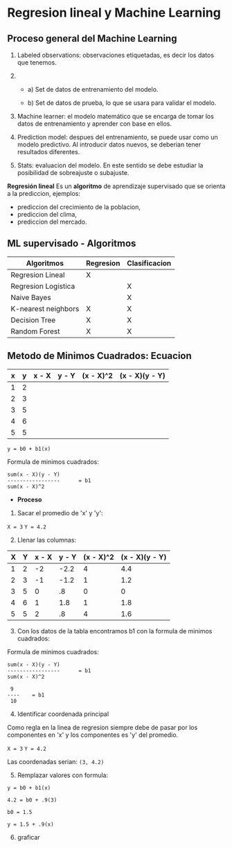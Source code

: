# Regresion lineal y Machine Learning

## Proceso general del Machine Learning

1. Labeled observations: observaciones etiquetadas, es decir los datos que tenemos.

2. 
    - a) Set de datos de entrenamiento del modelo.

    - b) Set de datos de prueba, lo que se usara para validar el modelo.

3. Machine learner: el modelo matemático que se encarga de tomar los datos de entrenamiento y aprender con base en ellos.

4. Prediction model: despues del entrenamiento, se puede usar como un modelo predictivo. Al introducir datos nuevos, se deberian tener resultados diferentes.

5. Stats: evaluacion del modelo. En este sentido se debe estudiar la posibilidad de sobreajuste o subajuste.

**Regresión lineal**
Es un **algoritmo** de aprendizaje supervisado que se orienta a la prediccion, ejemplos:

- prediccion del crecimiento de la poblacion,
- prediccion del clima,
- prediccion del mercado.

## ML supervisado - Algoritmos

Algoritmos | Regresion | Clasificacion
-----------|-----------|---------------
Regresion Lineal | X | 
Regresion Logistica |  | X
Naive Bayes |  | X
K-nearest neighbors | X | X
Decision Tree | X | X
Random Forest | X | X

## Metodo de Minimos Cuadrados: Ecuacion

x | y | x - X | y - Y | (x - X)^2 | (x - X)(y - Y)
--|---|-------|-------|-----------|-----------------
1 | 2 |
2 | 3 |
3 | 5 |
4 | 6 |
5 | 5 |

`y = b0 + b1(x)`

Formula de minimos cuadrados:
```
sum(x - X)(y - Y)
-----------------      = b1
sum(x - X)^2
```
- **Proceso**

1. Sacar el promedio de 'x' y 'y':

`X = 3`
`Y = 4.2`

2. Llenar las columnas:

X | Y | x - X | y - Y | (x - X)^2 | (x - X)(y - Y)
--|---|-------|-------|-----------|-----------------
1 | 2 | -2 | -2.2 | 4 | 4.4
2 | 3 | -1 | -1.2 | 1 | 1.2
3 | 5 | 0 | .8 | 0 | 0
4 | 6 | 1 | 1.8 | 1 | 1.8
5 | 5 | 2 | .8 | 4 | 1.6

3. Con los datos de la tabla encontramos b1 con la formula de minimos cuadrados:

Formula de minimos cuadrados:
```
sum(x - X)(y - Y)
-----------------      = b1
sum(x - X)^2
```
```
 9
----    = b1
 10
```
4. Identificar coordenada principal

Como regla en la linea de regresion siempre debe de pasar por los componentes en 'x' y los componentes es 'y' del promedio.

`X = 3`
`Y = 4.2`

Las coordenadas serian:
`(3, 4.2)`

5. Remplazar valores con formula:

`y = b0 + b1(x)`

`4.2 = b0 + .9(3)`

`b0 = 1.5`

`y = 1.5 + .9(x)`

6. graficar
